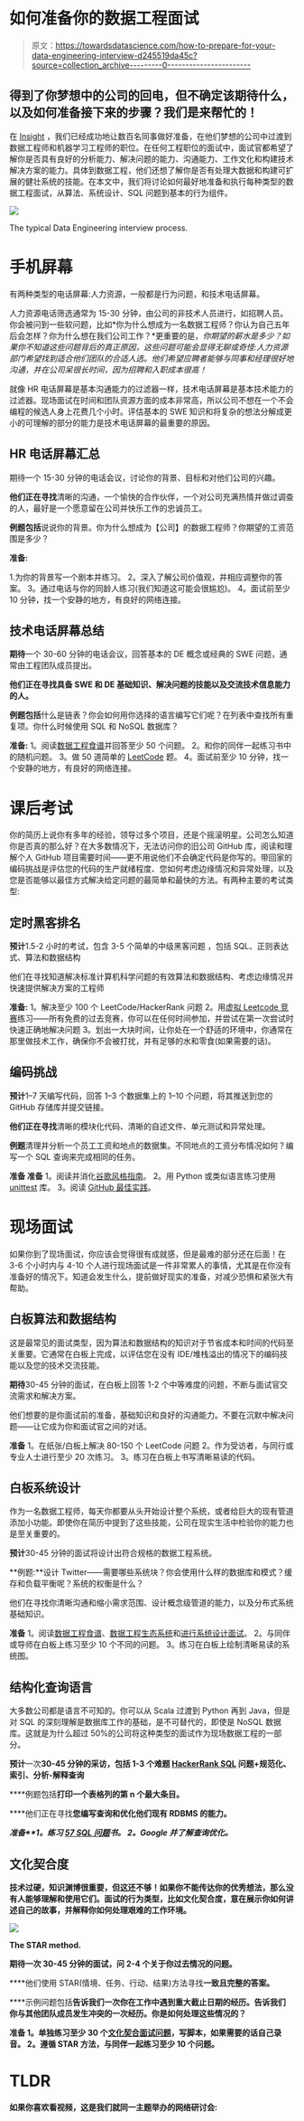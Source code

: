 # 如何准备你的数据工程面试

> 原文：<https://towardsdatascience.com/how-to-prepare-for-your-data-engineering-interview-d245519da45c?source=collection_archive---------0----------------------->

## 得到了你梦想中的公司的回电，但不确定该期待什么，以及如何准备接下来的步骤？我们是来帮忙的！

在 [Insight](https://www.insightdatascience.com/) ，我们已经成功地让数百名同事做好准备，在他们梦想的公司中过渡到数据工程师和机器学习工程师的职位。在任何工程职位的面试中，面试官都希望了解你是否具有良好的分析能力、解决问题的能力、沟通能力、工作文化和构建技术解决方案的能力。具体到数据工程，他们还想了解你是否有处理大数据和构建可扩展的健壮系统的技能。在本文中，我们将讨论如何最好地准备和执行每种类型的数据工程面试，从算法、系统设计、SQL 问题到基本的行为组件。

![](img/63e1436ace7cda96ef42136b681c511d.png)

The typical Data Engineering interview process.

# 手机屏幕

有两种类型的电话屏幕:人力资源，一般都是行为问题，和技术电话屏幕。

人力资源电话筛选通常为 15-30 分钟，由公司的非技术人员进行，如招聘人员。你会被问到一些软问题，比如*你为什么想成为一名数据工程师？你认为自己五年后会怎样？你为什么想在我们公司工作？*更重要的是，*你期望的薪水是多少？如果你不知道这些问题背后的真正原因，这些问题可能会显得无聊或奇怪:人力资源部门希望找到适合他们团队的合适人选。他们希望应聘者能够与同事和经理很好地沟通，并在公司呆很长时间，因为招聘和入职成本很高！*

就像 HR 电话屏幕是基本沟通能力的过滤器一样，技术电话屏幕是基本技术能力的过滤器。现场面试在时间和团队资源方面的成本非常高，所以公司不想在一个不会编程的候选人身上花费几个小时。评估基本的 SWE 知识和将复杂的想法分解成更小的可理解的部分的能力是技术电话屏幕的最重要的原因。

## **HR 电话屏幕汇总**

期待一个 15-30 分钟的电话会议，讨论你的背景、目标和对他们公司的兴趣。

**他们正在寻找**清晰的沟通，一个愉快的合作伙伴，一个对公司充满热情并做过调查的人，最好是一个愿意留在公司并快乐工作的忠诚员工。

**例题包括**说说你的背景。你为什么想成为【公司】的数据工程师？你期望的工资范围是多少？

**准备:**

1.为你的背景写一个剧本并练习。
2。深入了解公司价值观，并相应调整你的答案。
3。通过电话与你的同龄人练习(我们知道这可能会很尴尬)。
4。面试前至少 10 分钟，找一个安静的地方，有良好的网络连接。

## **技术电话屏幕总结**

**期待**一个 30-60 分钟的电话会议，回答基本的 DE 概念或经典的 SWE 问题，通常由工程团队成员提出。

**他们正在寻找具备 SWE 和 DE 基础知识、解决问题的技能以及交流技术信息能力的人。**

**例题包括**什么是链表？你会如何用你选择的语言编写它们呢？在列表中查找所有重复项。你什么时候使用 SQL 和 NoSQL 数据库？

**准备:** 1。阅读[数据工程食谱](https://github.com/andkret/Cookbook)并回答至少 50 个问题。
2。和你的同伴一起练习书中的随机问题。
3。做 50 道简单的 [LeetCode](http://leetcode.com) 题。
4。面试前至少 10 分钟，找一个安静的地方，有良好的网络连接。

# 课后考试

你的简历上说你有多年的经验，领导过多个项目，还是个摇滚明星。公司怎么知道你是否真的那么好？在大多数情况下，无法访问你的旧公司 GitHub 库，阅读和理解个人 GitHub 项目需要时间——更不用说他们不会确定代码是你写的。带回家的编码挑战是评估您的代码的生产就绪程度、您如何考虑边缘情况和异常处理，以及您是否能够以最佳方式解决给定问题的最简单和最快的方法。有两种主要的考试类型:

## 定时黑客排名

**预计**1.5-2 小时的考试，包含 3-5 个简单的中级黑客问题
，包括 SQL、正则表达式、算法和数据结构

他们在寻找知道解决标准计算机科学问题的有效算法和数据结构、考虑边缘情况并快速提供解决方案的工程师

**准备:** 1。解决至少 100 个 LeetCode/HackerRank 问题
2。用[虚拟 Leetcode 竞赛](https://leetcode.com/contest/)练习——所有免费的过去竞赛，你可以在任何时间参加，并尝试在第一次尝试时快速正确地解决问题
3。划出一大块时间，让你处在一个舒适的环境中，你通常在那里做技术工作，确保你不会被打扰，并有足够的水和零食(如果需要的话)。

## 编码挑战

**预计**1–7 天编写代码，回答 1–3 个数据集上的 1–10 个问题，将其推送到您的 GitHub 存储库并提交链接。

**他们正在寻找**清晰的模块化代码、清晰的自述文件、单元测试和异常处理。

**例题**清理并分析一个员工工资和地点的数据集。不同地点的工资分布情况如何？编写一个 SQL 查询来完成相同的任务。

**准备
准备** 1。阅读并消化[谷歌风格指南](http://google.github.io/styleguide/pyguide.html)。
2。用 Python 或类似语言练习使用 [unittest](https://docs.python.org/3/library/unittest.html) 库。
3。阅读 [GitHub 最佳实践](https://www.google.com/search?q=github+best+practices&oq=github+best+&aqs=chrome.0.0j69i57j0l4.2999j0j4&sourceid=chrome&ie=UTF-8)。

# 现场面试

如果你到了现场面试，你应该会觉得很有成就感，但是最难的部分还在后面！在 3-6 个小时内与 4-10 个人进行现场面试是一件非常累人的事情，尤其是在你没有准备好的情况下。知道会发生什么，提前做好现实的准备，对减少恐惧和紧张大有帮助。

## 白板算法和数据结构

这是最常见的面试类型，因为算法和数据结构的知识对于节省成本和时间的代码至关重要。它通常在白板上完成，以评估您在没有 IDE/堆栈溢出的情况下的编码技能以及您的技术交流技能。

**期待**30-45 分钟的面试，在白板上回答 1-2 个中等难度的问题，不断与面试官交流需求和解决方案。

他们想要的是你面试前的准备，基础知识和良好的沟通能力。不要在沉默中解决问题——让它成为你和面试官之间的对话。

**准备**
1。在纸张/白板上解决 80-150 个 LeetCode 问题
2。作为受访者，与同行或专业人士进行至少 20 次练习。
3。练习在白板上书写清晰易读的代码。

## 白板系统设计

作为一名数据工程师，每天你都要从头开始设计整个系统，或者给巨大的现有管道添加小功能。即使你在简历中提到了这些技能，公司在现实生活中检验你的能力也是至关重要的。

**预计**30-45 分钟的面试将设计出符合规格的数据工程系统。

**例题:**设计 Twitter——需要哪些系统块？你会使用什么样的数据库和模式？缓存和负载平衡呢？系统的权衡是什么？

他们在寻找你清晰沟通和缩小需求范围、设计概念级管道的能力，以及分布式系统基础知识。

**准备** 1。阅读[数据工程食谱](https://github.com/andkret/Cookbook)、[数据工程生态系统](https://blog.insightdatascience.com/the-data-engineering-ecosystem-in-2017-2c2a3429350e)和[进行系统设计面试](https://www.educative.io/collection/5668639101419520/5649050225344512)。
2。与同伴或导师在白板上练习至少 10 个不同的问题。
3。练习在白板上绘制清晰易读的系统图。

## 结构化查询语言

大多数公司都是语言不可知的。你可以从 Scala 过渡到 Python 再到 Java，但是对 SQL 的深刻理解是数据库工作的基础，是不可替代的，即使是 NoSQL 数据库。这就是为什么超过 50%的公司将这种类型的面试作为现场数据工程的一部分。

**预计**一次**30-45 分钟的采访，包括 1-3 个难题 [HackerRank SQL](https://www.hackerrank.com/domains/sql) 问题+规范化、索引、分析-解释查询**

****例题包括**打印一个表格列的第 n 个最大条目。**

****他们正在寻找**您编写查询和优化他们现有 RDBMS 的能力。**

****准备**1。练习 [57 SQL 问题](https://www.amazon.com/SQL-Practice-Problems-learn-doing-ebook/dp/B01N41VQFO)书。
2。Google 并了解*查询优化。***

## **文化契合度**

**技术过硬，知识渊博很重要，但这还不够！如果你不能传达你的优秀想法，那么没有人能够理解和使用它们。面试的行为类型，比如文化契合度，意在展示你如何讲述自己的故事，并解释你如何处理艰难的工作环境。**

**![](img/50ce48f97e605154d2046f52d2fdea41.png)**

**The STAR method.**

**期待一次 30-45 分钟的面试，问 2-4 个关于你过去情况的问题。**

****他们使用 STAR(情境、任务、行动、结果)方法寻找**一致且完整的答案。**

****示例问题包括**告诉我们一次你在工作中遇到重大截止日期的经历。告诉我们你与其他团队成员发生冲突的一次经历。你是如何处理这些情况的？**

****准备**
1。单独练习至少 30 个[文化契合面试问题](https://articles.bplans.com/hiring-employees-here-are-over-70-must-ask-interview-questions/)，写脚本，如果需要的话自己录音。
2。遵循 STAR 方法，与同伴一起练习至少 10 个问题。**

# **TLDR**

**如果你喜欢看视频，这是我们就同一主题举办的网络研讨会:**